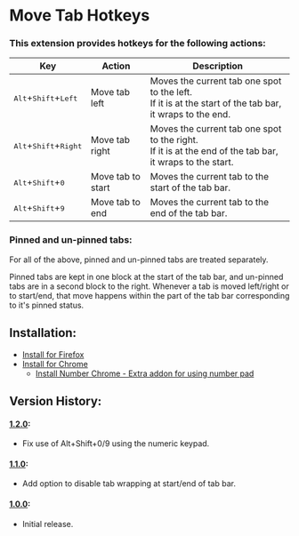 # Move Tab Hotkeys

### This extension provides hotkeys for the following actions:

|Key|Action|Description|
|---|------|-----------|
|<kbd>Alt</kbd>+<kbd>Shift</kbd>+<kbd>Left</kbd>|Move tab left|Moves the current tab one spot to the left.<br/>If it is at the start of the tab bar, it wraps to the end.|
|<kbd>Alt</kbd>+<kbd>Shift</kbd>+<kbd>Right</kbd>|Move tab right|Moves the current tab one spot to the right.<br/>If it is at the end of the tab bar, it wraps to the start.|
|<kbd>Alt</kbd>+<kbd>Shift</kbd>+<kbd>0</kbd>|Move tab to start|Moves the current tab to the start of the tab bar.|
|<kbd>Alt</kbd>+<kbd>Shift</kbd>+<kbd>9</kbd>|Move tab to end|Moves the current tab to the end of the tab bar.|

### Pinned and un-pinned tabs:
For all of the above, pinned and un-pinned tabs are treated separately.

Pinned tabs are kept in one block at the start of the tab bar, and un-pinned tabs are in a second block to the right. Whenever a tab is moved left/right or to start/end, that move happens within the part of the tab bar corresponding to it's pinned status.

## Installation:
* [Install for Firefox](https://addons.mozilla.org/en-US/firefox/addon/move-tab-hotkeys/)
* [Install for Chrome](https://chrome.google.com/webstore/detail/move-tab-hotkeys/paafmjjgeiociknojggclhkbkaffjgoe)
    * [Install Number Chrome - Extra addon for using number pad](https://chrome.google.com/webstore/detail/omhajbebapbleblliebjpmddcmalofgp)

## Version History:

#### [1.2.0](https://github.com/jmmerz/move-tab-hotkeys/releases/tag/v1.2.0):
* Fix use of Alt+Shift+0/9 using the numeric keypad.

#### [1.1.0](https://github.com/jmmerz/move-tab-hotkeys/releases/tag/v1.1.0):
* Add option to disable tab wrapping at start/end of tab bar.

#### [1.0.0](https://github.com/jmmerz/move-tab-hotkeys/releases/tag/v1.0.0):
* Initial release.
